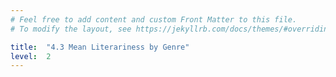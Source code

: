 ```yaml
---
# Feel free to add content and custom Front Matter to this file.
# To modify the layout, see https://jekyllrb.com/docs/themes/#overriding-theme-defaults

title:  "4.3 Mean Literariness by Genre"
level:  2
---
```


<script src="https://d3js.org/d3.v6.min.js" defer></script>
<script src="https://d3js.org/d3-scale.v3.min.js" defer></script>
<script src="js/companion_utils_colors.js" defer></script>
<script src="js/companion_chart_4-3_mean-by-genre.js" defer></script>

<script src="js/companion_utils_svg2png.js" defer></script>

<div class="chart_float" id="chart_4-3_mean-by-genre"></div>
